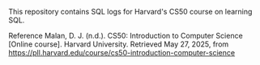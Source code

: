 This repository contains SQL logs for Harvard's CS50 course on learning SQL.

Reference Malan, D. J. (n.d.). CS50: Introduction to Computer Science [Online course]. Harvard University. Retrieved May 27, 2025, from https://pll.harvard.edu/course/cs50-introduction-computer-science
